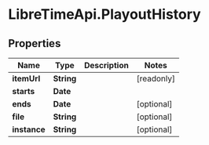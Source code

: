 # LibreTimeApi.PlayoutHistory

## Properties

Name | Type | Description | Notes
------------ | ------------- | ------------- | -------------
**itemUrl** | **String** |  | [readonly] 
**starts** | **Date** |  | 
**ends** | **Date** |  | [optional] 
**file** | **String** |  | [optional] 
**instance** | **String** |  | [optional] 


